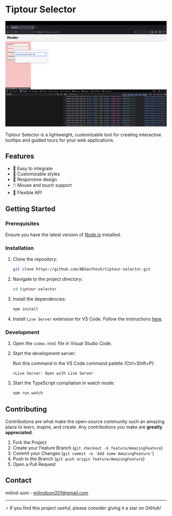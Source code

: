 # Tiptour Selector

![Tiptour Selector Screenshot](public/screenshot1.png)

Tiptour Selector is a lightweight, customizable tool for creating interactive tooltips and guided tours for your web applications.

## Features

- 🚀 Easy to integrate
- 🎨 Customizable styles
- 📱 Responsive design
- 🖱️ Mouse and touch support
- 🔧 Flexible API

## Getting Started

### Prerequisites

Ensure you have the latest version of [Node.js](https://nodejs.org/) installed.

### Installation

1. Clone the repository:

   ```sh
   git clone https://github.com/ABSanthosh/tiptour-selector.git
   ```

2. Navigate to the project directory:

   ```sh
   cd tiptour-selector
   ```

3. Install the dependencies:

   ```sh
   npm install
   ```

4. Install `Live Server` extension for VS Code. Follow the instructions [here](https://marketplace.visualstudio.com/items?itemName=ritwickdey.LiveServer).

### Development

1. Open the `index.html` file in Visual Studio Code.

2. Start the development server:

   Run this command in the VS Code command palette (Ctrl+Shift+P):

   ```
   >Live Server: Open with Live Server
   ```

3. Start the TypeScript compilation in watch mode:

   ```sh
   npm run watch
   ```

## Contributing

Contributions are what make the open-source community such an amazing place to learn, inspire, and create. Any contributions you make are **greatly appreciated**.

1. Fork the Project
2. Create your Feature Branch (`git checkout -b feature/AmazingFeature`)
3. Commit your Changes (`git commit -m 'Add some AmazingFeature'`)
4. Push to the Branch (`git push origin feature/AmazingFeature`)
5. Open a Pull Request

## Contact

milind-soni - milindsoni201@gmail.com

---

⭐️ If you find this project useful, please consider giving it a star on GitHub!
